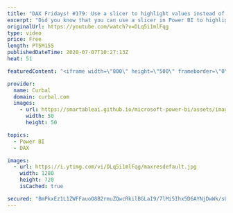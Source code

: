 ```yaml
---
title: "DAX Fridays! #179: Use a slicer to highlight values instead of filter them in Power BI 😎"
excerpt: "Did you know that you can use a slicer in Power BI to highlight values instead of filtering them?  Let me show you the technique here, but if you are up for it, give it a go before and let us know what you came up to!  Pass multiple values from a slicer: https://www.youtube.com/watch?v=_k_Qxb6pyCc  iscrossfilter"
originalUrl: https://youtube.com/watch?v=DLq5i1mlFqg
type: video
price: Free
length: PT5M15S
publishedDateTime: 2020-07-07T10:27:13Z
heat: 51

featuredContent: "<iframe width=\"800\" height=\"500\" frameborder=\"0\" src=\"https://www.youtube.com/embed/DLq5i1mlFqg\" allow=\"accelerometer; autoplay; encrypted-media; gyroscope; picture-in-picture\" allowfullscreen></iframe>"

provider:
  name: Curbal
  domain: curbal.com
  images:
    - url: https://smartableai.github.io/microsoft-power-bi/assets/images/organizations/curbal.com-50x50.jpg
      width: 50
      height: 50

topics:
  - Power BI
  - DAX

images:
  - url: https://i.ytimg.com/vi/DLq5i1mlFqg/maxresdefault.jpg
    width: 1280
    height: 720
    isCached: true

secured: "BmPkxEz1L1ZWFFauoO8B2rmuZQwcRkilBGLaI9/7lMi5Ihx5D6AYNjDwWk/sUhT5XnDdCA9rqVpie8pcdI7Kq9DpA/iElu/aIBhugF/t0fPHccbUK6BfYXfErcYOSsjHyz0ywbLVoz2hX+mJluuvIxfmu2zPLwM6FzpQfbY0U8x5xy9dhW8khlQRgRpTiUMqM+aURF1uhanNzggQi9dVbFDDTKmtULAzfINyOruboGGKfAfgqwQ9ulP+bNj7VBMiEW8cuA7oFxyzX0oo8udI+9cxgkO8S+ft2T9WCN1Gj0QwNjJZ7baLRETHWu54Js5mN97UDtvItz/Ld+rurF6+Ea5CPzylYMbe3fEcUNWYI0TTmZbwzGD2ZEp+mBPcE5XkE8k45LkMyUtf7RFujKSiXwo0TtIGhsRBzthbS7NfCsI=;Y8w2B6MKuw7l6qocvTC1Tw=="
---
```


